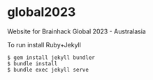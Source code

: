 # global2023
Website for Brainhack Global 2023 - Australasia

To run install Ruby+Jekyll

```
$ gem install jekyll bundler
$ bundle install
$ bundle exec jekyll serve
```
